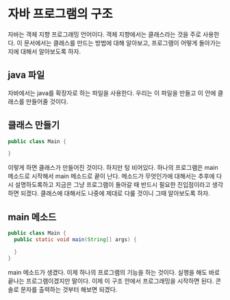 # 자바 프로그램의 구조
자바는 객체 지향 프로그래밍 언어이다. 객체 지향에서는 클래스라는 것을 주로 사용한다. 이 문서에서는 클래스를 만드는 방법에 대해 알아보고, 프로그램이 어떻게 돌아가는지에 대해서 알아보도록 하자.

## java 파일
자바에서는 java를 확장자로 하는 파일을 사용한다. 우리는 이 파일을 만들고 이 안에 클래스를 만들어줄 것이다.

## 클래스 만들기
```java
public class Main {

}
```

이렇게 하면 클래스가 만들어진 것이다. 하지만 텅 비어있다. 하나의 프로그램은 main 메소드로 시작해서 main 메소드로 끝이 난다. 메소드가 무엇인가에 대해서는 추후에 다시 설명하도록하고 지금은 그냥 프로그램이 돌아갈 때 반드시 필요한 진입점이라고 생각하면 되겠다. 클래스에 대해서도 나중에 제대로 다룰 것이니 그때 알아보도록 하자.

## main 메소드
```java
public class Main {
  public static void main(String[] args) {

  }
}
```

main 메소드가 생겼다. 이제 하나의 프로그램의 기능을 하는 것이다. 실행을 해도 바로 끝나는 프로그램이겠지만 말이다. 이제 이 구조 안에서 프로그래밍을 시작하면 된다. 콘솔로 문자를 출력하는 것부터 해보면 되겠다.